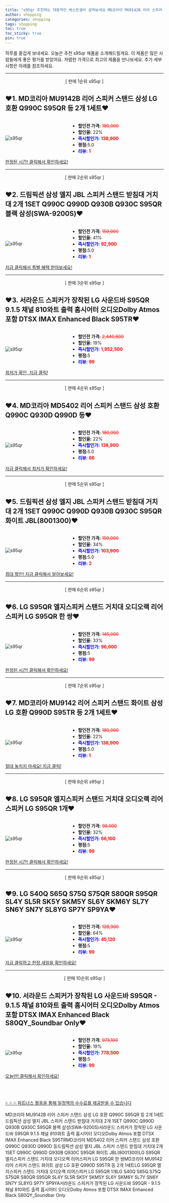 ```yaml
---
title: "s95qr 추천하는 대중적인 베스트셀러 살펴보세요 MD코리아 MU9142B 리어 스피커 스탠드"
author: shopping
categories: shopping
tags: shopping
toc: true
toc_sticky: true
pin: true
---
```

하루를 즐겁게 보내세요. 오늘은 추천 s95qr 제품을 소개해드릴게요. 이 제품은 많은 사람들에게 좋은 평가를 받았어요. 저렴한 가격으로 최고의 제품을 만나보세요. 추가 세부 사항은 아래를 참조하세요.

---
<p class="toplist" style="margin: 0 auto; display: block; width: fit-content;">[ 판매 1순위 s95qr ]</p>

<h2><strong>❤️1. MD코리아 MU9142B 리어 스피커 스탠드 삼성 LG 호환 Q990C S95QR 등 2개 1세트❤️</strong></h2>

<div style="display: flex; align-items: center;">
    <div style="flex: 0.4;">
        <img src="https://thumbnail9.coupangcdn.com/thumbnails/remote/230x230ex/image/vendor_inventory/4124/7d2b8367adc872295cbcb0809e941da44e568b05c73f0d34c4e089c2d702.jpg" alt="s95qr" style="max-width: 100%;">
    </div>
    <div style="flex: 0.6; margin-left: 10px;">
        <ul>
            <li><strong>할인전 가격:</strong> <del style="color: red;">180,000</del></li>
            <li><strong>할인율:</strong> 22%</li>
            <li><span style='color:blue'><strong>즉시할인가:</strong></span> <span style='color:red'><strong>138,900</strong></span></li>
            <li><strong>평점:</strong>5.0</li>
            <li><span style='color:blue'><strong>리뷰:</strong></span> <span style='color:red'><strong>1</strong></span></li>
        </ul>
    </div>
</div>
<div class="center">
    <a href="https://William4Davisa.github.io?lptag=AF9450613&subid=githubio&pageKey=8133677615&traceid=V0-153&itemId=23101795112&vendorItemId=90229943713" class="myButton">
        한정된 시간! 클릭해서 확인하세요!
    </a>
</div>


---
<p class="toplist" style="margin: 0 auto; display: block; width: fit-content;">[ 판매 2순위 s95qr ]</p>

<h2><strong>❤️2. 드림픽션 삼성 엘지 JBL 스피커 스탠드 받침대 거치대 2개 1SET Q990C Q990D Q930B Q930C S95QR 블랙 삼성(SWA-9200S)❤️</strong></h2>

<div style="display: flex; align-items: center;">
    <div style="flex: 0.4;">
        <img src="https://thumbnail8.coupangcdn.com/thumbnails/remote/230x230ex/image/vendor_inventory/f1b5/0d7e2661b4f228301dc69b2e1553715d039964f3884dc33c792d6a82f4a3.jpg" alt="s95qr" style="max-width: 100%;">
    </div>
    <div style="flex: 0.6; margin-left: 10px;">
        <ul>
            <li><strong>할인전 가격:</strong> <del style="color: red;">159,000</del></li>
            <li><strong>할인율:</strong> 41%</li>
            <li><span style='color:blue'><strong>즉시할인가:</strong></span> <span style='color:red'><strong>92,900</strong></span></li>
            <li><strong>평점:</strong>5.0</li>
            <li><span style='color:blue'><strong>리뷰:</strong></span> <span style='color:red'><strong>1</strong></span></li>
        </ul>
    </div>
</div>
<div class="center">
    <a href="https://William4Davisa.github.io?lptag=AF9450613&subid=githubio&pageKey=8030940568&traceid=V0-153&itemId=22894236215&vendorItemId=89928776479" class="myButton">
        지금 클릭해서 특별 혜택 받아보세요!
    </a>
</div>


---
<p class="toplist" style="margin: 0 auto; display: block; width: fit-content;">[ 판매 3순위 s95qr ]</p>

<h2><strong>❤️3. 서라운드 스피커가 장착된 LG 사운드바 S95QR 9.1.5 채널 810와트 출력 홈시어터 오디오Dolby Atmos 포함 DTSX IMAX Enhanced Black S95TR❤️</strong></h2>

<div style="display: flex; align-items: center;">
    <div style="flex: 0.4;">
        <img src="https://thumbnail10.coupangcdn.com/thumbnails/remote/230x230ex/image/vendor_inventory/95db/802481e97f7ecb98329f6383d0349931230378ddf2a036704bcf8f7ed538.jpg" alt="s95qr" style="max-width: 100%;">
    </div>
    <div style="flex: 0.6; margin-left: 10px;">
        <ul>
            <li><strong>할인전 가격:</strong> <del style="color: red;">2,440,600</del></li>
            <li><strong>할인율:</strong> 19%</li>
            <li><span style='color:blue'><strong>즉시할인가:</strong></span> <span style='color:red'><strong>1,952,500</strong></span></li>
            <li><strong>평점:</strong>5</li>
            <li><span style='color:blue'><strong>리뷰:</strong></span> <span style='color:red'><strong>99</strong></span></li>
        </ul>
    </div>
</div>
<div class="center">
    <a href="https://William4Davisa.github.io?lptag=AF9450613&subid=githubio&pageKey=8012553830&traceid=V0-153&itemId=22357554936&vendorItemId=90777392647" class="myButton">
        최저가 확인, 지금 클릭!
    </a>
</div>


---
<p class="toplist" style="margin: 0 auto; display: block; width: fit-content;">[ 판매 4순위 s95qr ]</p>

<h2><strong>❤️4. MD코리아 MD5402 리어 스피커 스탠드 삼성 호환 Q990C Q930D Q990D 등❤️</strong></h2>

<div style="display: flex; align-items: center;">
    <div style="flex: 0.4;">
        <img src="https://thumbnail9.coupangcdn.com/thumbnails/remote/230x230ex/image/vendor_inventory/0fff/04f5699e3e9641889036165bf32583a6717c8ee46abf54291703ac89cf06.jpg" alt="s95qr" style="max-width: 100%;">
    </div>
    <div style="flex: 0.6; margin-left: 10px;">
        <ul>
            <li><strong>할인전 가격:</strong> <del style="color: red;">180,000</del></li>
            <li><strong>할인율:</strong> 22%</li>
            <li><span style='color:blue'><strong>즉시할인가:</strong></span> <span style='color:red'><strong>138,900</strong></span></li>
            <li><strong>평점:</strong>5.0</li>
            <li><span style='color:blue'><strong>리뷰:</strong></span> <span style='color:red'><strong>66</strong></span></li>
        </ul>
    </div>
</div>
<div class="center">
    <a href="https://William4Davisa.github.io?lptag=AF9450613&subid=githubio&pageKey=7405801551&traceid=V0-153&itemId=19177655106&vendorItemId=86295614626" class="myButton">
        지금 클릭해서 최저가 확인하세요!
    </a>
</div>


---
<p class="toplist" style="margin: 0 auto; display: block; width: fit-content;">[ 판매 5순위 s95qr ]</p>

<h2><strong>❤️5. 드림픽션 삼성 엘지 JBL 스피커 스탠드 받침대 거치대 2개 1SET Q990C Q990D Q930B Q930C S95QR 화이트 JBL(8001300)❤️</strong></h2>

<div style="display: flex; align-items: center;">
    <div style="flex: 0.4;">
        <img src="https://thumbnail8.coupangcdn.com/thumbnails/remote/230x230ex/image/vendor_inventory/f1b5/0d7e2661b4f228301dc69b2e1553715d039964f3884dc33c792d6a82f4a3.jpg" alt="s95qr" style="max-width: 100%;">
    </div>
    <div style="flex: 0.6; margin-left: 10px;">
        <ul>
            <li><strong>할인전 가격:</strong> <del style="color: red;">159,000</del></li>
            <li><strong>할인율:</strong> 34%</li>
            <li><span style='color:blue'><strong>즉시할인가:</strong></span> <span style='color:red'><strong>103,900</strong></span></li>
            <li><strong>평점:</strong>5.0</li>
            <li><span style='color:blue'><strong>리뷰:</strong></span> <span style='color:red'><strong>2</strong></span></li>
        </ul>
    </div>
</div>
<div class="center">
    <a href="https://William4Davisa.github.io?lptag=AF9450613&subid=githubio&pageKey=8232288096&traceid=V0-153&itemId=23694824395&vendorItemId=89495552509" class="myButton">
        최대 할인! 지금 클릭해서 알아보세요!
    </a>
</div>


---
<p class="toplist" style="margin: 0 auto; display: block; width: fit-content;">[ 판매 6순위 s95qr ]</p>

<h2><strong>❤️6. LG S95QR 엘지스피커 스탠드 거치대 오디오랙 리어스피커 LG S95QR 한 쌍❤️</strong></h2>

<div style="display: flex; align-items: center;">
    <div style="flex: 0.4;">
        <img src="https://thumbnail9.coupangcdn.com/thumbnails/remote/230x230ex/image/vendor_inventory/65ef/5dc75ca4a540a76363d8a06f6d2cd427d77dcd60145b215d811eb83b644c.png" alt="s95qr" style="max-width: 100%;">
    </div>
    <div style="flex: 0.6; margin-left: 10px;">
        <ul>
            <li><strong>할인전 가격:</strong> <del style="color: red;">145,000</del></li>
            <li><strong>할인율:</strong> 33%</li>
            <li><span style='color:blue'><strong>즉시할인가:</strong></span> <span style='color:red'><strong>96,000</strong></span></li>
            <li><strong>평점:</strong>5</li>
            <li><span style='color:blue'><strong>리뷰:</strong></span> <span style='color:red'><strong>99</strong></span></li>
        </ul>
    </div>
</div>
<div class="center">
    <a href="https://William4Davisa.github.io?lptag=AF9450613&subid=githubio&pageKey=7932538537&traceid=V0-153&itemId=21823841509&vendorItemId=89475289162" class="myButton">
        한정된 시간! 클릭해서 확인하세요!
    </a>
</div>


---
<p class="toplist" style="margin: 0 auto; display: block; width: fit-content;">[ 판매 7순위 s95qr ]</p>

<h2><strong>❤️7. MD코리아 MU9142 리어 스피커 스탠드 화이트 삼성 LG 호환 Q990D S95TR 등 2개 1세트❤️</strong></h2>

<div style="display: flex; align-items: center;">
    <div style="flex: 0.4;">
        <img src="https://thumbnail6.coupangcdn.com/thumbnails/remote/230x230ex/image/vendor_inventory/beb1/e9ce94c4c02524ec4639e010eb597d56940cdb70ee54fe5d7131f15cd80b.jpg" alt="s95qr" style="max-width: 100%;">
    </div>
    <div style="flex: 0.6; margin-left: 10px;">
        <ul>
            <li><strong>할인전 가격:</strong> <del style="color: red;">180,000</del></li>
            <li><strong>할인율:</strong> 22%</li>
            <li><span style='color:blue'><strong>즉시할인가:</strong></span> <span style='color:red'><strong>138,900</strong></span></li>
            <li><strong>평점:</strong>5.0</li>
            <li><span style='color:blue'><strong>리뷰:</strong></span> <span style='color:red'><strong>1</strong></span></li>
        </ul>
    </div>
</div>
<div class="center">
    <a href="https://William4Davisa.github.io?lptag=AF9450613&subid=githubio&pageKey=8074446781&traceid=V0-153&itemId=22741573510&vendorItemId=90679101147" class="myButton">
        절대 놓치지 마세요! 지금 클릭!
    </a>
</div>


---
<p class="toplist" style="margin: 0 auto; display: block; width: fit-content;">[ 판매 8순위 s95qr ]</p>

<h2><strong>❤️8. LG S95QR 엘지스피커 스탠드 거치대 오디오랙 리어스피커 LG S95QR 1개❤️</strong></h2>

<div style="display: flex; align-items: center;">
    <div style="flex: 0.4;">
        <img src="https://thumbnail9.coupangcdn.com/thumbnails/remote/230x230ex/image/vendor_inventory/65ef/5dc75ca4a540a76363d8a06f6d2cd427d77dcd60145b215d811eb83b644c.png" alt="s95qr" style="max-width: 100%;">
    </div>
    <div style="flex: 0.6; margin-left: 10px;">
        <ul>
            <li><strong>할인전 가격:</strong> <del style="color: red;">98,000</del></li>
            <li><strong>할인율:</strong> 32%</li>
            <li><span style='color:blue'><strong>즉시할인가:</strong></span> <span style='color:red'><strong>66,100</strong></span></li>
            <li><strong>평점:</strong>5</li>
            <li><span style='color:blue'><strong>리뷰:</strong></span> <span style='color:red'><strong>99</strong></span></li>
        </ul>
    </div>
</div>
<div class="center">
    <a href="https://William4Davisa.github.io?lptag=AF9450613&subid=githubio&pageKey=7932538537&traceid=V0-153&itemId=21823841508&vendorItemId=89475289170" class="myButton">
        한정된 시간! 클릭해서 확인하세요!
    </a>
</div>


---
<p class="toplist" style="margin: 0 auto; display: block; width: fit-content;">[ 판매 9순위 s95qr ]</p>

<h2><strong>❤️9. LG S40Q S65Q S75Q S75QR S80QR S95QR SL4Y SL5R SK5Y SKM5Y SL6Y SKM6Y SL7Y SN6Y SN7Y SL8YG SP7Y SP9YA❤️</strong></h2>

<div style="display: flex; align-items: center;">
    <div style="flex: 0.4;">
        <img src="https://thumbnail9.coupangcdn.com/thumbnails/remote/230x230ex/image/vendor_inventory/a749/57d3fe7a82a5f3c74c39071f61a24498ae9087a63da6b08330cd55e0d16e.jpg" alt="s95qr" style="max-width: 100%;">
    </div>
    <div style="flex: 0.6; margin-left: 10px;">
        <ul>
            <li><strong>할인전 가격:</strong> <del style="color: red;">128,900</del></li>
            <li><strong>할인율:</strong> 64%</li>
            <li><span style='color:blue'><strong>즉시할인가:</strong></span> <span style='color:red'><strong>45,120</strong></span></li>
            <li><strong>평점:</strong>5</li>
            <li><span style='color:blue'><strong>리뷰:</strong></span> <span style='color:red'><strong>99</strong></span></li>
        </ul>
    </div>
</div>
<div class="center">
    <a href="https://William4Davisa.github.io?lptag=AF9450613&subid=githubio&pageKey=7752936026&traceid=V0-153&itemId=20887970489&vendorItemId=88122130655" class="myButton">
        지금 클릭하고 한정 세일을 확인하세요!
    </a>
</div>


---
<p class="toplist" style="margin: 0 auto; display: block; width: fit-content;">[ 판매 10순위 s95qr ]</p>

<h2><strong>❤️10. 서라운드 스피커가 장착된 LG 사운드바 S95QR - 9.1.5 채널 810와트 출력 홈시어터 오디오Dolby Atmos 포함 DTSX IMAX Enhanced Black S80QY_Soundbar Only❤️</strong></h2>

<div style="display: flex; align-items: center;">
    <div style="flex: 0.4;">
        <img src="https://thumbnail7.coupangcdn.com/thumbnails/remote/230x230ex/image/vendor_inventory/9768/703ac38d51df196adcbf364e3cd930fcb592dd87b5f6d9116d2503e4b13d.jpg" alt="s95qr" style="max-width: 100%;">
    </div>
    <div style="flex: 0.6; margin-left: 10px;">
        <ul>
            <li><strong>할인전 가격:</strong> <del style="color: red;">973,100</del></li>
            <li><strong>할인율:</strong> 19%</li>
            <li><span style='color:blue'><strong>즉시할인가:</strong></span> <span style='color:red'><strong>778,500</strong></span></li>
            <li><strong>평점:</strong>5</li>
            <li><span style='color:blue'><strong>리뷰:</strong></span> <span style='color:red'><strong>99</strong></span></li>
        </ul>
    </div>
</div>
<div class="center">
    <a href="https://William4Davisa.github.io?lptag=AF9450613&subid=githubio&pageKey=7912262834&traceid=V0-153&itemId=21714513172&vendorItemId=90059996525" class="myButton">
        오늘만! 클릭해서 확인하세요!
    </a>
</div>

<br><br><br>[💦 💦 💦 파트너스 활동을 통해 일정액의 수수료를 제공받을 수 있습니다](https://link.coupang.com/a/bcpT2c)<br><br>MD코리아 MU9142B 리어 스피커 스탠드 삼성 LG 호환 Q990C S95QR 등 2개 1세트드림픽션 삼성 엘지 JBL 스피커 스탠드 받침대 거치대 2개 1SET Q990C Q990D Q930B Q930C S95QR 블랙 삼성(SWA-9200S)서라운드 스피커가 장착된 LG 사운드바 S95QR 9.1.5 채널 810와트 출력 홈시어터 오디오Dolby Atmos 포함 DTSX IMAX Enhanced Black S95TRMD코리아 MD5402 리어 스피커 스탠드 삼성 호환 Q990C Q930D Q990D 등드림픽션 삼성 엘지 JBL 스피커 스탠드 받침대 거치대 2개 1SET Q990C Q990D Q930B Q930C S95QR 화이트 JBL(8001300)LG S95QR 엘지스피커 스탠드 거치대 오디오랙 리어스피커 LG S95QR 한 쌍MD코리아 MU9142 리어 스피커 스탠드 화이트 삼성 LG 호환 Q990D S95TR 등 2개 1세트LG S95QR 엘지스피커 스탠드 거치대 오디오랙 리어스피커 LG S95QR 1개LG S40Q S65Q S75Q S75QR S80QR S95QR SL4Y SL5R SK5Y SKM5Y SL6Y SKM6Y SL7Y SN6Y SN7Y SL8YG SP7Y SP9YA서라운드 스피커가 장착된 LG 사운드바 S95QR - 9.1.5 채널 810와트 출력 홈시어터 오디오Dolby Atmos 포함 DTSX IMAX Enhanced Black S80QY_Soundbar Only